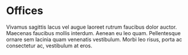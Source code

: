 # Offices

Vivamus sagittis lacus vel augue laoreet rutrum faucibus dolor auctor. Maecenas faucibus mollis interdum. Aenean eu leo quam. Pellentesque ornare sem lacinia quam venenatis vestibulum. Morbi leo risus, porta ac consectetur ac, vestibulum at eros.